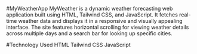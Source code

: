 #MyWeatherApp
MyWeather is a dynamic weather forecasting web application built using HTML, Tailwind CSS, and JavaScript. It fetches real-time weather data and displays it in a responsive and visually appealing interface. The site features horizontal scrolling for viewing weather details across multiple days and a search bar for looking up specific cities.

#Technology Used
HTML
Tailwind CSS
JavaScript
